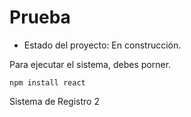 <h1>Prueba</h1>

- Estado del proyecto: En construcción.
  
Para ejecutar el sistema, debes porner.

```npm install react```

Sistema de Registro 2
